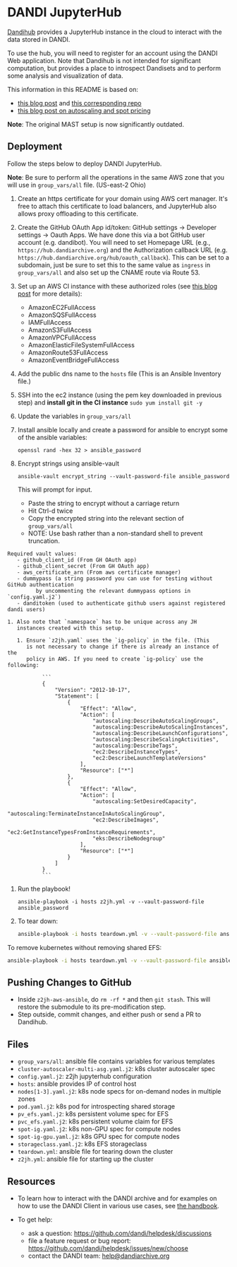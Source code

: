 # DANDI JupyterHub

[Dandihub](https://hub.dandiarchive.org) provides a JupyterHub instance in the cloud to interact with the data stored in DANDI.

To use the hub, you will need to register for an account using the DANDI Web application. Note that Dandihub is not intended for significant computation, but provides a place to introspect Dandisets and to perform some analysis and visualization of data.

This information in this README is based on:
- [this blog post](https://mast-labs.stsci.io/2019/02/zero-to-jupyterhub-with-ansible)
 and [this corresponding repo](https://github.com/spacetelescope/z2jh-aws-ansible)
- [this blog post on autoscaling and spot pricing]( https://web.archive.org/web/20220127043940/https://www.replex.io/blog/the-ultimate-guide-to-deploying-kubernetes-cluster-on-aws-ec2-spot-instances-using-kops-and-eks)

**Note**: The original MAST setup is now significantly outdated.

## Deployment

Follow the steps below to deploy DANDI JupyterHub.

**Note**: Be sure to perform all the operations in the same AWS zone
that you will use in `group_vars/all` file. (US-east-2 Ohio)

1. Create an https certificate for your domain using AWS cert manager.
  It's free to attach this certificate to load balancers, and JupyterHub also allows
  proxy offloading to this certificate.

1. Create the GitHub OAuth App id/token: GitHub settings -> Developer settings -> Oauth Apps.
We have done this via a bot GitHub user account (e.g. dandibot). You
will need to set Homepage URL (e.g., `https://hub.dandiarchive.org`) and
the Authorization callback URL (e.g.
`https://hub.dandiarchive.org/hub/oauth_callback`). This can be set to a
subdomain, just be sure to set this to the same value as `ingress` in
`group_vars/all` and also set up the CNAME route via Route 53.

1. Set up an AWS CI instance with these authorized roles
(see [this blog post](https://mast-labs.stsci.io/2019/02/zero-to-jupyterhub-with-ansible) for more details):
    - AmazonEC2FullAccess
    - AmazonSQSFullAccess
    - IAMFullAccess
    - AmazonS3FullAccess
    - AmazonVPCFullAccess
    - AmazonElasticFileSystemFullAccess
    - AmazonRoute53FullAccess
    - AmazonEventBridgeFullAccess

1. Add the public dns name to the `hosts` file (This is an Ansible Inventory file.)

1. SSH into the ec2 instance (using the pem key downloaded in previous
   step) and **install git in the CI instance** `sudo yum install git -y`

1. Update the variables in `group_vars/all`

  1. Install ansible locally and create a password for ansible to encrypt some of
       the ansible variables:

       `openssl rand -hex 32 > ansible_password`

  1. Encrypt strings using ansible-vault

     `ansible-vault encrypt_string --vault-password-file ansible_password`

       This will prompt for input.
       - Paste the string to encrypt without a carriage return
       - Hit Ctrl-d twice
       - Copy the encrypted string into the relevant section of `group_vars/all`
       - NOTE: Use bash rather than a non-standard shell to prevent
           truncation.

    Required vault values:
       - github_client_id (From GH OAuth app)
       - github_client_secret (From GH OAuth app)
       - aws_certificate_arn (From aws certificate manager)
       - dummypass (a string password you can use for testing without GitHub authentication
             by uncommenting the relevant dummypass options in `config.yaml.j2`)
       - danditoken (used to authenticate github users against registered dandi users)

    1. Also note that `namespace` has to be unique across any JH
       instances created with this setup.

       1. Ensure `z2jh.yaml` uses the `ig-policy` in the file. (This
          is not necessary to change if there is already an instance of the
          policy in AWS. If you need to create `ig-policy` use the following:

               ```
               {
                   "Version": "2012-10-17",
                   "Statement": [
                       {
                           "Effect": "Allow",
                           "Action": [
                               "autoscaling:DescribeAutoScalingGroups",
                               "autoscaling:DescribeAutoScalingInstances",
                               "autoscaling:DescribeLaunchConfigurations",
                               "autoscaling:DescribeScalingActivities",
                               "autoscaling:DescribeTags",
                               "ec2:DescribeInstanceTypes",
                               "ec2:DescribeLaunchTemplateVersions"
                           ],
                           "Resource": ["*"]
                       },
                       {
                           "Effect": "Allow",
                           "Action": [
                               "autoscaling:SetDesiredCapacity",
                               "autoscaling:TerminateInstanceInAutoScalingGroup",
                               "ec2:DescribeImages",
                               "ec2:GetInstanceTypesFromInstanceRequirements",
                               "eks:DescribeNodegroup"
                           ],
                           "Resource": ["*"]
                       }
                   ]
               }
               ```

1. Run the playbook! 

    `ansible-playbook -i hosts z2jh.yml -v --vault-password-file ansible_password`

1. To tear down:

    ```bash
    ansible-playbook -i hosts teardown.yml -v --vault-password-file ansible_password -t all-fixtures
    ```

To remove kubernetes without removing shared EFS:
```bash
ansible-playbook -i hosts teardown.yml -v --vault-password-file ansible_password -t kubernetes
```

## Pushing Changes to GitHub

- Inside `z2jh-aws-ansible`, do `rm -rf *` and then `git stash`. This will restore the submodule to its
  pre-modification step.
- Step outside, commit changes, and either push or send a PR to Dandihub.

## Files

- `group_vars/all`: ansible file contains variables for various templates
- `cluster-autoscaler-multi-asg.yaml.j2`: k8s cluster autoscaler spec
- `config.yaml.j2`: z2jh jupyterhub configuration
- `hosts`: ansible provides IP of control host
- `nodes[1-3].yaml.j2`: k8s node specs for on-demand nodes in multiple zones
- `pod.yaml.j2`: k8s pod for introspecting shared storage
- `pv_efs.yaml.j2`: k8s persistent volume spec for EFS
- `pvc_efs.yaml.j2`: k8s persistent volume claim for EFS
- `spot-ig.yaml.j2`: k8s non-GPU spec for compute nodes
- `spot-ig-gpu.yaml.j2`: k8s GPU spec for compute nodes
- `storageclass.yaml.j2`: k8s EFS storageclass
- `teardown.yml`: ansible file for tearing down the cluster
- `z2jh.yml`: ansible file for starting up the cluster

## Resources

* To learn how to interact with the DANDI archive and for examples on how to use the DANDI Client in various use cases,
see [the handbook](https://www.dandiarchive.org/handbook/).

* To get help:
  - ask a question: https://github.com/dandi/helpdesk/discussions
  - file a feature request or bug report: https://github.com/dandi/helpdesk/issues/new/choose
  - contact the DANDI team: help@dandiarchive.org
